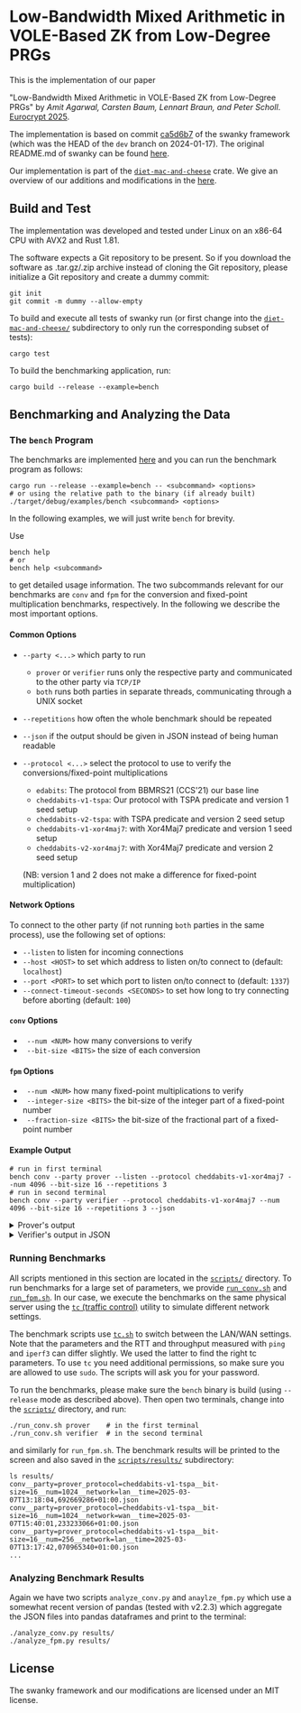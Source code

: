 # Low-Bandwidth Mixed Arithmetic in VOLE-Based ZK from Low-Degree PRGs

This is the implementation of our paper

"Low-Bandwidth Mixed Arithmetic in VOLE-Based ZK from Low-Degree PRGs"
by *Amit Agarwal, Carsten Baum, Lennart Braun, and Peter Scholl*.
[Eurocrypt 2025](https://eurocrypt.iacr.org/2025/).
<!-- [ePrint](https://eprint.iacr.org/2025/TODO). -->

The implementation is based on commit
[ca5d6b7](https://github.com/GaloisInc/swanky/commit/ca5d6b755abce97fb14713de699eb4217bcb0341) of
the swanky framework (which was the HEAD of the `dev` branch on 2024-01-17).
The original README.md of swanky can be found [here](README-swanky.md).



Our implementation is part of the [`diet-mac-and-cheese`](diet-mac-and-cheese/) crate.
We give an overview of our additions and modifications in the [here](diet-mac-and-cheese/src/README.md).

## Build and Test

The implementation was developed and tested under Linux on an x86-64 CPU with AVX2 and Rust 1.81.

The software expects a Git repository to be present.
So if you download the software as .tar.gz/.zip archive instead of cloning the Git repository,
please initialize a Git repository and create a dummy commit:
```shell
git init
git commit -m dummy --allow-empty
```


To build and execute all tests of swanky run
(or first change into the [`diet-mac-and-cheese/`](diet-mac-and-cheese/) subdirectory to only run the
corresponding subset of tests):
```shell
cargo test
```

To build the benchmarking application, run:
```shell
cargo build --release --example=bench
```


## Benchmarking and Analyzing the Data

### The `bench` Program

The benchmarks are implemented
[here](diet-mac-and-cheese/examples/bench.rs)
and you can run the benchmark program as follows:
```shell
cargo run --release --example=bench -- <subcommand> <options>
# or using the relative path to the binary (if already built)
./target/debug/examples/bench <subcommand> <options>
```
In the following examples, we will just write `bench` for brevity.

Use
```shell
bench help
# or
bench help <subcommand>
```
to get detailed usage information.
The two subcommands relevant for our benchmarks are `conv` and `fpm` for the conversion and
fixed-point multiplication benchmarks, respectively.
In the following we describe the most important options.

#### Common Options
- `--party <...>` which party to run
    - `prover` or `verifier` runs only the respective party and communicated to the other party via
      `TCP/IP`
    - `both` runs both parties in separate threads, communicating through a UNIX socket
- `--repetitions` how often the whole benchmark should be repeated
- `--json` if the output should be given in JSON instead of being human readable
- `--protocol <...>` select the protocol to use to verify the conversions/fixed-point multiplications
    - `edabits`: The protocol from BBMRS21 (CCS'21) our base line
    - `cheddabits-v1-tspa`: Our protocol with TSPA predicate and version 1 seed setup
    - `cheddabits-v2-tspa`: with TSPA predicate and version 2 seed setup
    - `cheddabits-v1-xor4maj7`: with Xor4Maj7 predicate and version 1 seed setup
    - `cheddabits-v2-xor4maj7`: with Xor4Maj7 predicate and version 2 seed setup

    (NB: version 1 and 2 does not make a difference for fixed-point multiplication)

#### Network Options
To connect to the other party (if not running `both` parties in the same process), use the following
set of options:
- `--listen` to listen for incoming connections
- `--host <HOST>` to set which address to listen on/to connect to (default: `localhost`)
- `--port <PORT>` to set which port to listen on/to connect to (default: `1337`)
- `--connect-timeout-seconds <SECONDS>` to set how long to try connecting before aborting (default: `100`)


#### `conv` Options
- ` --num <NUM>` how many conversions to verify
- ` --bit-size <BITS>` the size of each conversion

#### `fpm` Options
- ` --num <NUM>` how many fixed-point multiplications to verify
- ` --integer-size <BITS>` the bit-size of the integer part of a fixed-point number
- ` --fraction-size <BITS>` the bit-size of the fractional part of a fixed-point number


#### Example Output

```shell
# run in first terminal
bench conv --party prover --listen --protocol cheddabits-v1-xor4maj7 --num 4096 --bit-size 16 --repetitions 3
# run in second terminal
bench conv --party verifier --protocol cheddabits-v1-xor4maj7 --num 4096 --bit-size 16 --repetitions 3 --json
```

<details>
<summary>Prover's output</summary>

```
Startup time: 172ns
results: BenchmarkResult {
    repetitions: 3,
    party: "Prover",
    network_options: NetworkOptions {
        listen: true,
        host: "localhost",
        port: 1337,
        connect_timeout_seconds: 100,
    },
    meta_data: BenchmarkMetaData {
        hostname: "machine",
        username: "user",
        timestamp: "2025-03-07T16:32:52+01:00",
        cmdline: [
            "../target/release/examples/bench",
            "conv",
            "--party",
            "prover",
            "--listen",
            "--protocol",
            "cheddabits-v1-xor4maj7",
            "--num",
            "4096",
            "--bit-size",
            "16",
            "--repetitions",
            "3",
        ],
        pid: 94881,
        git_version: "1a564cc527be1949e70c04f821e26b27dc91f76e-dirty",
    },
    protocol_stats: [
        Conversion(
            ConversionStats {
                protocol: CheddabitsV1Xor4Maj7,
                num: 4096,
                bit_size: 16,
                time_stats: [
                    TimeStats {
                        init_time: 578.553679ms,
                        voles_time: 309.777587ms,
                        commit_time: 1.965454ms,
                        check_time: 775.238158ms,
                    },
                    TimeStats {
                        init_time: 555.850705ms,
                        voles_time: 196.692759ms,
                        commit_time: 1.950376ms,
                        check_time: 775.358086ms,
                    },
                    TimeStats {
                        init_time: 506.32201ms,
                        voles_time: 199.292973ms,
                        commit_time: 1.929788ms,
                        check_time: 763.061634ms,
                    },
                ],
                comm_stats: CommStats {
                    init_kb_sent: 1044.5615234375,
                    init_kb_received: 181.0361328125,
                    voles_kb_sent: 515.8173828125,
                    voles_kb_received: 1008.2080078125,
                    voles_f2_stats: FComStats {
                        num_voles_used: 0,
                        num_vole_extensions_performed: 1,
                    },
                    voles_fp_stats: FComStats {
                        num_voles_used: 0,
                        num_vole_extensions_performed: 1,
                    },
                    commit_kb_sent: 32.0,
                    commit_kb_received: 0.0,
                    commit_f2_stats: FComStats {
                        num_voles_used: 65536,
                        num_vole_extensions_performed: 0,
                    },
                    commit_fp_stats: FComStats {
                        num_voles_used: 4096,
                        num_vole_extensions_performed: 0,
                    },
                    check_kb_sent: 16.8388671875,
                    check_kb_received: 5.2705078125,
                    check_f2_stats: FComStats {
                        num_voles_used: 1186,
                        num_vole_extensions_performed: 0,
                    },
                    check_fp_stats: FComStats {
                        num_voles_used: 1078,
                        num_vole_extensions_performed: 0,
                    },
                },
            },
        ),
    ],
}
```
</details>
<details>
<summary>Verifier's output in JSON</summary>

```json
{
  "repetitions": 3,
  "party": "Verifier",
  "network_options": {
    "listen": false,
    "host": "localhost",
    "port": 1337,
    "connect_timeout_seconds": 100
  },
  "meta_data": {
    "hostname": "machine",
    "username": "user",
    "timestamp": "2025-03-07T16:32:54+01:00",
    "cmdline": [
      "../target/release/examples/bench",
      "conv",
      "--party",
      "verifier",
      "--protocol",
      "cheddabits-v1-xor4maj7",
      "--num",
      "4096",
      "--bit-size",
      "16",
      "--repetitions",
      "3",
      "--json"
    ],
    "pid": 94884,
    "git_version": "1a564cc527be1949e70c04f821e26b27dc91f76e-dirty"
  },
  "protocol_stats": [
    {
      "Conversion": {
        "protocol": "CheddabitsV1Xor4Maj7",
        "num": 4096,
        "bit_size": 16,
        "time_stats": [
          {
            "init_time": {
              "secs": 0,
              "nanos": 578151899
            },
            "voles_time": {
              "secs": 0,
              "nanos": 302861015
            },
            "commit_time": {
              "secs": 0,
              "nanos": 41021430
            },
            "check_time": {
              "secs": 0,
              "nanos": 814705993
            }
          },
          {
            "init_time": {
              "secs": 0,
              "nanos": 555155599
            },
            "voles_time": {
              "secs": 0,
              "nanos": 195929395
            },
            "commit_time": {
              "secs": 0,
              "nanos": 41273196
            },
            "check_time": {
              "secs": 0,
              "nanos": 815317857
            }
          },
          {
            "init_time": {
              "secs": 0,
              "nanos": 505466672
            },
            "voles_time": {
              "secs": 0,
              "nanos": 198314748
            },
            "commit_time": {
              "secs": 0,
              "nanos": 40481408
            },
            "check_time": {
              "secs": 0,
              "nanos": 803548037
            }
          }
        ],
        "comm_stats": {
          "init_kb_sent": 181.0361328125,
          "init_kb_received": 1044.5615234375,
          "voles_kb_sent": 1008.2080078125,
          "voles_kb_received": 515.8173828125,
          "voles_f2_stats": {
            "num_voles_used": 0,
            "num_vole_extensions_performed": 1
          },
          "voles_fp_stats": {
            "num_voles_used": 0,
            "num_vole_extensions_performed": 1
          },
          "commit_kb_sent": 0.0,
          "commit_kb_received": 32.0,
          "commit_f2_stats": {
            "num_voles_used": 65536,
            "num_vole_extensions_performed": 0
          },
          "commit_fp_stats": {
            "num_voles_used": 4096,
            "num_vole_extensions_performed": 0
          },
          "check_kb_sent": 5.2705078125,
          "check_kb_received": 16.8388671875,
          "check_f2_stats": {
            "num_voles_used": 1186,
            "num_vole_extensions_performed": 0
          },
          "check_fp_stats": {
            "num_voles_used": 1078,
            "num_vole_extensions_performed": 0
          }
        }
      }
    }
  ]
}
```
</details>


### Running Benchmarks

All scripts mentioned in this section are located in the [`scripts/`](scripts/) directory.
To run benchmarks for a large set of parameters, we provide [`run_conv.sh`](scripts/run_conv.sh) and
[`run_fpm.sh`](scripts/run_fpm.sh).
In our case, we execute the benchmarks on the same physical server using the [`tc` (traffic
control)](https://man.archlinux.org/man/tc.8) utility to simulate different network settings.

The benchmark scripts use [`tc.sh`](scripts/tc.sh) to switch between the LAN/WAN settings.
Note that the parameters and the RTT and throughput measured with `ping` and `iperf3` can differ
slightly.
We used the latter to find the right tc parameters.
To use `tc` you need additional permissions, so make sure you are allowed to use `sudo`.
The scripts will ask you for your password.

To run the benchmarks, please make sure the `bench` binary is build (using `--release` mode as described above).
Then open two terminals, change into the [`scripts/`](scripts/) directory, and run:
```shell
./run_conv.sh prover    # in the first terminal
./run_conv.sh verifier  # in the second terminal
```
and similarly for `run_fpm.sh`.
The benchmark results will be printed to the screen and also saved in the
[`scripts/results/`](scripts/results/) subdirectory:
```
ls results/
conv__party=prover_protocol=cheddabits-v1-tspa__bit-size=16__num=1024__network=lan__time=2025-03-07T13:18:04,692669286+01:00.json
conv__party=prover_protocol=cheddabits-v1-tspa__bit-size=16__num=1024__network=wan__time=2025-03-07T15:40:01,233233066+01:00.json
conv__party=prover_protocol=cheddabits-v1-tspa__bit-size=16__num=256__network=lan__time=2025-03-07T13:17:42,070965340+01:00.json
...
```

### Analyzing Benchmark Results

Again we have two scripts `analyze_conv.py` and `anaylze_fpm.py` which use a somewhat recent version
of pandas (tested with v2.2.3) which aggregate the JSON files into pandas dataframes and print to
the terminal:
```shell
./analyze_conv.py results/
./analyze_fpm.py results/
```


## License

The swanky framework and our modifications are licensed under an MIT license.
